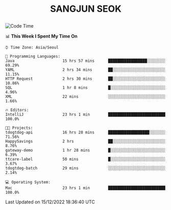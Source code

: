 <h1>
 <p align="center">
   SANGJUN SEOK
 </p>
</h1>

<!--START_SECTION:waka-->
![Code Time](http://img.shields.io/badge/Code%20Time-2%2C089%20hrs%2031%20mins-blue)

📊 **This Week I Spent My Time On** 

```text
⌚︎ Time Zone: Asia/Seoul

💬 Programming Languages: 
Java                     15 hrs 57 mins      █████████████████░░░░░░░░   69.29% 
YAML                     2 hrs 34 mins       ██░░░░░░░░░░░░░░░░░░░░░░░   11.15% 
HTTP Request             2 hrs 30 mins       ██░░░░░░░░░░░░░░░░░░░░░░░   10.86% 
SQL                      1 hr 8 mins         █░░░░░░░░░░░░░░░░░░░░░░░░   4.96% 
XML                      22 mins             ░░░░░░░░░░░░░░░░░░░░░░░░░   1.66%

🔥 Editors: 
IntelliJ                 23 hrs 1 min        █████████████████████████   100.0%

🐱‍💻 Projects: 
tdogtdog-api             16 hrs 28 mins      ██████████████████░░░░░░░   71.56% 
HappySavings             2 hrs               ██░░░░░░░░░░░░░░░░░░░░░░░   8.76% 
gateway-demo             1 hr 28 mins        █░░░░░░░░░░░░░░░░░░░░░░░░   6.39% 
ttcare-label             50 mins             █░░░░░░░░░░░░░░░░░░░░░░░░   3.67% 
tdogtdog-batch           29 mins             ░░░░░░░░░░░░░░░░░░░░░░░░░   2.14%

💻 Operating System: 
Mac                      23 hrs 1 min        █████████████████████████   100.0%

```


 Last Updated on 15/12/2022 18:36:40 UTC
<!--END_SECTION:waka-->
